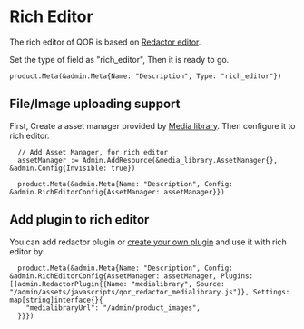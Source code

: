 # Rich Editor

The rich editor of QOR is based on [Redactor editor](https://imperavi.com/redactor/docs/).

Set the type of field as "rich_editor", Then it is ready to go.

```
product.Meta(&admin.Meta{Name: "Description", Type: "rich_editor"})
```

## File/Image uploading support

First, Create a asset manager provided by [Media library](plugins/media-library.md). Then configure it to rich editor.

```
  // Add Asset Manager, for rich editor
  assetManager := Admin.AddResource(&media_library.AssetManager{}, &admin.Config{Invisible: true})

  product.Meta(&admin.Meta{Name: "Description", Config: &admin.RichEditorConfig{AssetManager: assetManager}})
```

## Add plugin to rich editor

You can add redactor plugin or [create your own plugin](https://imperavi.com/redactor/docs/how-to-create-plugin/) and use it with rich editor by:

```
  product.Meta(&admin.Meta{Name: "Description", Config: &admin.RichEditorConfig{AssetManager: assetManager, Plugins: []admin.RedactorPlugin{{Name: "medialibrary", Source: "/admin/assets/javascripts/qor_redactor_medialibrary.js"}}, Settings: map[string]interface{}{
    "medialibraryUrl": "/admin/product_images",
  }}})
```
